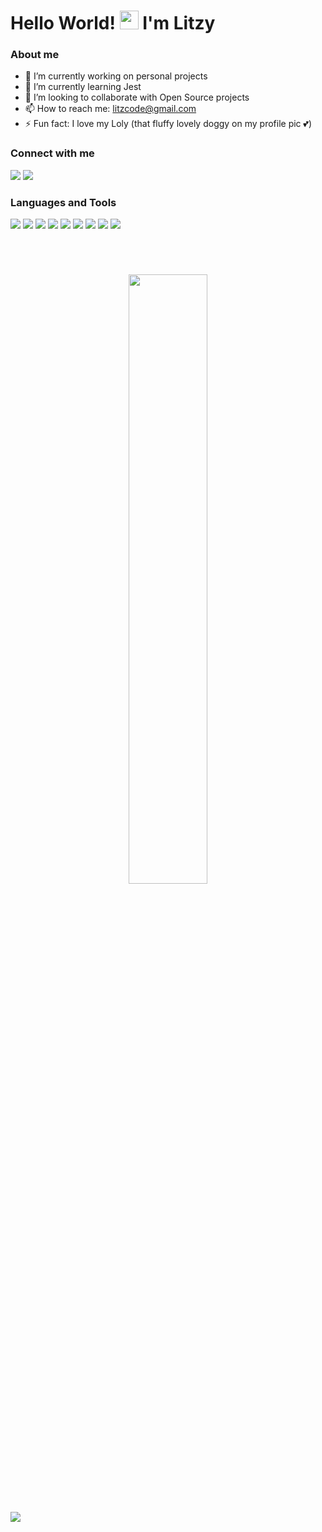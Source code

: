 <h1>Hello World! <img src="https://raw.githubusercontent.com/MartinHeinz/MartinHeinz/master/wave.gif" width="30px"> I'm Litzy</h1>

### About me

- 🔭 I’m currently working on personal projects
- 📖 I’m currently learning Jest
- 👯 I’m looking to collaborate with Open Source projects
- 📫 How to reach me: litzcode@gmail.com
- ⚡ Fun fact: I love my Loly (that fluffy lovely doggy on my profile pic 💕)


### Connect with me

<p align='left'> 
    <a href="https://www.linkedin.com/in/litzy-xu-ye" target="_blank"><img src="https://img.icons8.com/fluent/32/000000/linkedin.png"/></a>
    <a href="https://twitter.com/litzy_xu" target="_blank"><img src="https://img.icons8.com/fluent/32/000000/twitter.png"/></a>
</p>

### Languages and Tools

<p align='left'> 
    <a href="https://code.visualstudio.com" target="_blank"><img src="https://img.icons8.com/color/32/000000/visual-studio-code-2019.png"/></a>
    <a href="https://developer.mozilla.org/es/docs/orphaned/Web/Guide/HTML/HTML5" target="_blank"><img src="https://img.icons8.com/color/32/000000/html-5--v1.png"/></a>
    <a href="https://developer.mozilla.org/es/docs/Web/CSS" target="_blank"><img src="https://img.icons8.com/color/32/000000/css3.png"/></a>
    <a href="https://getbootstrap.com/" target="_blank"><img src="https://img.icons8.com/color/32/000000/bootstrap.png"/></a>
    <a href="https://www.javascript.com/" target="_blank"><img src="https://img.icons8.com/color/32/000000/javascript.png"/></a>
    <a href="https://reactjs.org/" target="_blank"><img src="https://img.icons8.com/color/32/000000/react-native.png"/></a>
    <a href="https://www.python.org/" target="_blank"><img src="https://img.icons8.com/color/32/000000/python.png"/></a>
    <a href="https://www.mysql.com/" target="_blank"><img src="https://img.icons8.com/color/32/000000/mysql-logo.png"/></a>
    <a href="https://palletsprojects.com/p/flask/" target="_blank"><img src="https://img.icons8.com/color/32/000000/flask.png"/></a>
</p>

#

<br/>
<p align='center'>
    <img width="50%" src="https://github-readme-stats.vercel.app/api?username=litzcode&show_icons=true&theme=vue-dark">
</p>

##

![](https://komarev.com/ghpvc/?username=litzcode)



